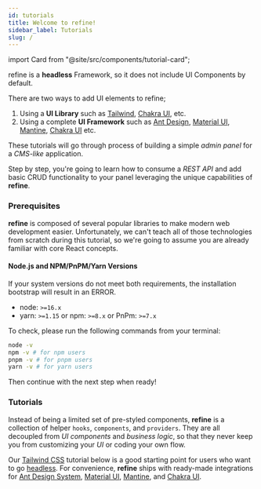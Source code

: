 ```yaml
---
id: tutorials
title: Welcome to refine!
sidebar_label: Tutorials
slug: /
---
```


import Card from "@site/src/components/tutorial-card";

refine is a **headless** Framework, so it does not include UI Components by default.

There are two ways to add UI elements to refine;

1. Using a **UI Library** such as [Tailwind](https://tailwindcss.com/), [Chakra UI](https://chakra-ui.com/), etc.
2. Using a complete **UI Framework** such as [Ant Design](https://ant.design/), [Material UI](https://mui.com/), [Mantine](https://mantine.dev/), [Chakra UI](https://chakra-ui.com/) etc.

These tutorials will go through process of building a simple _admin panel_ for a _CMS-like_ application.

Step by step, you're going to learn how to consume a _REST API_ and add basic CRUD functionality to your panel leveraging the unique capabilities of **refine**.


### Prerequisites

**refine** is composed of several popular libraries to make modern web development easier. Unfortunately, we can't teach all of those technologies from scratch during this tutorial, so we're going to assume you are already familiar with core React concepts.

#### Node.js and NPM/PnPM/Yarn Versions

If your system versions do not meet both requirements, the installation bootstrap will result in an ERROR. 

- node: `>=16.x`
- yarn: `>=1.15` or npm: `>=8.x` or PnPm: `>=7.x`

To check, please run the following commands from your terminal:

```bash
node -v
npm -v # for npm users
pnpm -v # for pnpm users
yarn -v # for yarn users
```

Then continue with the next step when ready!

### Tutorials

Instead of being a limited set of pre-styled components, **refine** is a collection of helper `hooks`, `components`, and `providers`. They are all decoupled from *UI components* and *business logic*, so that they never keep you from customizing your *UI* or coding your own flow. 

Our [Tailwind CSS](https://tailwindcss.com/) tutorial below is a good starting point for users who want to go [headless](/docs/getting-started/overview.md/#what-do-you-mean-by-headless-). For convenience, **refine** ships with ready-made integrations for [Ant Design System](https://ant.design/), [Material UI](https://mui.com/), [Mantine](https://mantine.dev/), and [Chakra UI](https://chakra-ui.com/). 

<div className="tutorial-cards">
    <Card
        iconPath={"/img/tutorial-cards/tailwind-icon.svg"}
        title={"Tailwind CSS"}
        direction={"/docs/tutorials/headless-tutorial"}
        alt={"Tailwind Icon"}
    />
    <Card
        iconPath={"/img/tutorial-cards/antd-icon.svg"}
        title={"Ant Design"}
        direction={"/docs/tutorials/ant-design-tutorial"}
        alt={"Ant Design Icon"}
    />
     <Card
        iconPath={"/img/tutorial-cards/mantine-icon.svg"}
        title={"Mantine"}
        direction={"/docs/tutorials/mantine-tutorial"}
        alt={"Mantine Icon"}
    />
    <Card
        iconPath={"/img/tutorial-cards/mui-icon.svg"}
        title={"Material UI"}
        direction={"/docs/tutorials/material-ui-tutorial"}
        alt={"Material UI Icon"}
    />
    <Card
        iconPath={"/img/tutorial-cards/chakra-icon.svg"}
        title={"Chakra UI"}
        direction={"/docs/tutorials/chakra-ui-tutorial"}
        alt={"Chakra UI Icon"}
    />
</div>